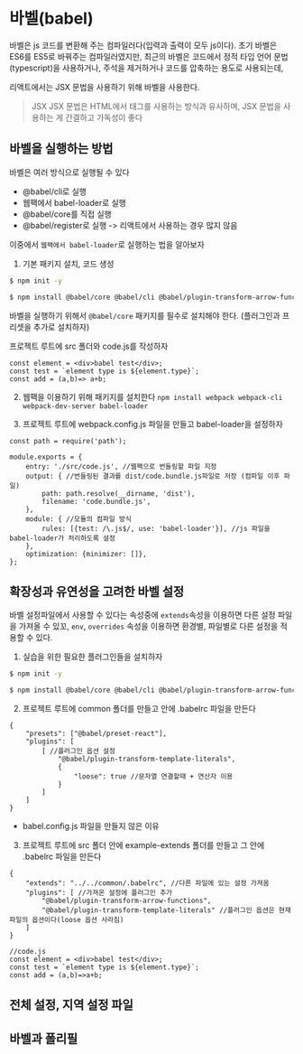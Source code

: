# 바벨(babel)

바벨은 js 코드를 변환해 주는 컴파일러다(입력과 출력이 모두 js이다). 초기 바벨은 ES6를 ES5로 바꿔주는 컴파일러였지만, 최근의 바벨은 코드에서 정적 타입 언어 문법(typescript)을 사용하거나, 주석을 제거하거나 코드를 압축하는 용도로 사용되는데,

리액트에서는 JSX 문법을 사용하기 위해 바벨을 사용한다. 

>JSX
JSX 문법은 HTML에서 태그를 사용하는 방식과 유사하며, JSX 문법을 사용하는 게 간결하고 가독성이 좋다

## 바벨을 실행하는 방법

바벨은 여러 방식으로 실행될 수 있다
- @babel/cli로 실행 
- 웹팩에서 babel-loader로 실행
- @babel/core를 직접 실행
- @babel/register로 실행 -> 리액트에서 사용하는 경우 많지 않음

이중에서 `웹팩에서 babel-loader`로 실행하는 법을 알아보자

1. 기본 패키지 설치, 코드 생성
```BASH
$ npm init -y

$ npm install @babel/core @babel/cli @babel/plugin-transform-arrow-functions @babel/plugin-transform-template-literals @babel/preset-react @babel/preset-env
```
바벨을 실행하기 위해서 `@babel/core` 패키지를 필수로 설치해야 한다. (플러그인과 프리셋을 추가로 설치하자)

프로젝트 루트에 src 폴더와 code.js를 작성하자
```JS
const element = <div>babel test</div>;
const test = `element type is ${element.type}`;
const add = (a,b)=> a+b;
```

2. 웹팩을 이용하기 위해 패키지를 설치한다
`npm install webpack webpack-cli webpack-dev-server babel-loader`

3. 프로젝트 루트에 webpack.config.js 파일을 만들고 babel-loader을 설정하자
```JS
const path = require('path');

module.exports = {
    entry: './src/code.js', //웹팩으로 번들링할 파일 지정
    output: { //번들링된 결과를 dist/code.bundle.js파일로 저장 (컴파일 이후 파일)
        path: path.resolve(__dirname, 'dist'),
        filename: 'code.bundle.js',
    },
    module: { //모듈의 컴파일 방식
        rules: [{test: /\.js$/, use: 'babel-loader'}], //js 파일을 babel-loader가 처리하도록 설정
    },
    optimization: {minimizer: []},
};
```
## 확장성과 유연성을 고려한 바벨 설정

바벨 설정파일에서 사용할 수 있다는 속성중에 `extends`속성을 이용하면 다른 설정 파일을 가져올 수 있꼬, `env`, `overrides` 속성을 이용하면 환경별, 파일별로 다른 설정을 적용할 수 있다.

1. 실습을 위한 필요한 플러그인들을 설치하자
```BASH
$ npm init -y

$ npm install @babel/core @babel/cli @babel/plugin-transform-arrow-functions @babel/plugin-transform-template-literals @babel/preset-react @babel/preset-minify
```
2. 프로젝트 루트에 common 폴더를 만들고 안에 .babelrc 파일을 만든다
```JS
{
    "presets": ["@babel/preset-react"],
    "plugins": [
        [ //플러그인 옵션 설정
            "@babel/plugin-transform-template-literals",
            {
                "loose": true //문자열 연결할때 + 연산자 이용
            }
        ]
    ]
}
```

- babel.config.js 파일을 만들지 않은 이유

3. 프로젝트 루트에 src 폴더 안에 example-extends 폴더를 만들고 그 안에 .babelrc 파일을 만든다
```JS
{
    "extends": "../../common/.babelrc", //다른 파일에 있는 설정 가져옴
    "plugins": [ //가져온 설정에 플러그인 추가
        "@babel/plugin-transform-arrow-functions", 
        "@babel/plugin-transform-template-literals" //플러그인 옵션은 현재 파일의 옵션이다(loose 옵션 사라짐)
    ]
}
```

```JS
//code.js
const element = <div>babel test</div>;
const test = `element type is ${element.type}`;
const add = (a,b)=>a+b;
```
## 전체 설정, 지역 설정 파일

## 바벨과 폴리필

